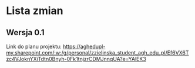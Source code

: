 # Lista zmian

## Wersja 0.1

Link do planu projektu:
https://aghedupl-my.sharepoint.com/:w:/g/personal/zzielinska_student_agh_edu_pl/Ef6VX6Tzc4VJoknYXiTdtn0Bnyh-0Fk1tnjzrCDMJnnqUA?e=YAlEK3
